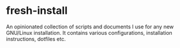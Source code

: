 # fresh-install
An opinionated collection of scripts and documents I use for any new GNU/Linux installation.
It contains various configurations, installation instructions, dotfiles etc. 
